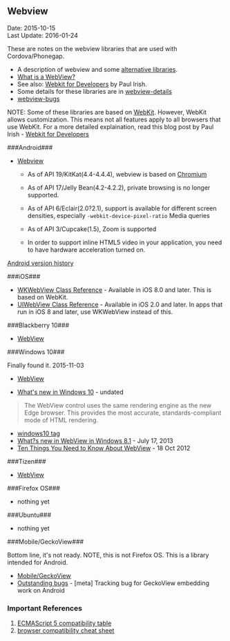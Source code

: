 ## Webview ##
Date: 2015-10-15<br>
Last Update: 2016-01-24

These are notes on the webview libraries that are used with Cordova/Phonegap.

- A description of webview and some [alternative libraries](webview-alternatives.md).
- [What is a WebView?](http://developer.telerik.com/featured/what-is-a-webview/)
- See also: [Webkit for Developers](http://www.paulirish.com/2013/webkit-for-developers/) by Paul Irish.
- Some details for these libraries are in [webview-details](webview-details.md)
- [webview-bugs](webview-bugs.md)

NOTE: Some of these libraries are based on [WebKit](https://www.webkit.org/). However, WebKit allows customization. This means not all features apply to all browsers that use WebKit. For a more detailed explaination, read this blog post by Paul Irish - [Webkit for Developers](http://www.paulirish.com/2013/webkit-for-developers/)


###Android###

- [Webview](http://developer.android.com/reference/android/webkit/WebView.html)
  - As of API 19/KitKat(4.4-4.4.4), webview is based on [Chromium](http://www.chromium.org/Home)
  - As of API 17/Jelly Bean(4.2-4.2.2), private browsing is no longer supported.
  - As of API 6/Eclair(2.0?2.1), support is available for different screen densities, especially `-webkit-device-pixel-ratio` Media queries
  - As of API 3/Cupcake(1.5), Zoom is supported

  - In order to support inline HTML5 video in your application, you need to have hardware acceleration turned on.

[Android version history](https://en.wikipedia.org/wiki/Android_version_history)

###iOS###

- [WKWebView Class Reference](https://developer.apple.com/library/ios/documentation/WebKit/Reference/WKWebView_Ref/) - Available in iOS 8.0 and later. This is based on WebKit.
- [UIWebView Class Reference](https://developer.apple.com/library/ios/documentation/UIKit/Reference/UIWebView_Class/) - Available in iOS 2.0 and later. In apps that run in iOS 8 and later, use WKWebView instead of this.

###Blackberry 10###

- [WebView](https://developer.blackberry.com/native/reference/cascades/bb__cascades__webview.html)

###Windows 10###

Finally found it. 2015-11-03

- [WebView](https://msdn.microsoft.com/library/windows/apps/windows.ui.xaml.controls.webview.aspx)

- [What's new in Windows 10](https://dev.windows.com/en-us/getstarted/whats-new-windows-10#web) - undated

> The WebView control uses the same rendering engine as the new Edge browser. This provides the most accurate, standards-compliant mode of HTML rendering.

- [windows10 tag](http://blogs.windows.com/buildingapps/tag/windows-10/)
- [What?s new in WebView in Windows 8.1](https://blogs.windows.com/buildingapps/2013/07/17/whats-new-in-webview-in-windows-8-1/) - July 17, 2013
- [Ten Things You Need to Know About WebView](http://blogs.msdn.com/b/wsdevsol/archive/2012/10/18/nine-things-you-need-to-know-about-webview.aspx) - 18 Oct 2012

###Tizen###

- [WebView](https://developer.tizen.org/community/tip-tech/launching-tizen-applications-on-android-platform)

###Firefox OS###

- nothing yet

###Ubuntu###

- nothing yet

###Mobile/GeckoView###

 Bottom line, it's not ready. NOTE, this is not Firefox OS. This is a library intended for Android.

- [Mobile/GeckoView](https://wiki.mozilla.org/Mobile/GeckoView)
- [Outstanding bugs](https://bugzilla.mozilla.org/show_bug.cgi?id=880107) - [meta] Tracking bug for GeckoView embedding work on Android

### Important References ###

1. [ECMAScript 5 compatibility table](http://kangax.github.io/compat-table/es5/)
2. [browser compatibility cheat sheet](http://sheet.shiar.nl/browser)



